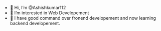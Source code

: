 - 👋 Hi, I’m @Ashishkumar112
- 👀 I’m interested in Web Developement
- 🌱 I have good command over fronend developement and now learning backend developement.
  

<!---
Ashishkumar112/Ashishkumar112 is a ✨ special ✨ repository because its `README.md` (this file) appears on your GitHub profile.
You can click the Preview link to take a look at your changes.
--->
